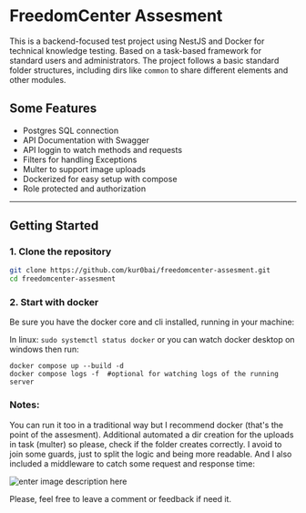 
# FreedomCenter Assesment
This is a backend-focused test project using NestJS and Docker for technical knowledge testing. Based on a task-based framework for standard users and administrators. The project follows a basic standard folder structures, including dirs like `common` to share different elements and other modules.

## Some Features

- Postgres SQL connection
- API Documentation with Swagger
- API loggin to watch methods and requests
- Filters for handling Exceptions
- Multer to support image uploads
- Dockerized for easy setup with compose
- Role protected and authorization

---

##  Getting Started

### 1. Clone the repository

```bash
git clone https://github.com/kur0bai/freedomcenter-assesment.git
cd freedomcenter-assesment
```

### 2. Start with docker

Be sure you have the docker core and cli installed, running in your machine:

In linux:  `sudo systemctl status docker` or you can watch docker desktop on windows then run: 
```
docker compose up --build -d
docker compose logs -f  #optional for watching logs of the running server
```

###  Notes:
You can run it too in a traditional way but I recommend docker (that's the point of the assesment).
Additional automated a dir creation for the uploads in task (multer) so please, check if the folder creates correctly.
I avoid to join some guards, just to split the logic and being more readable. And I also included a middleware to catch some request and response time:

![enter image description here](https://i.imgur.com/t7NcUQM.png)

Please, feel free to leave a comment or feedback if need it. 
